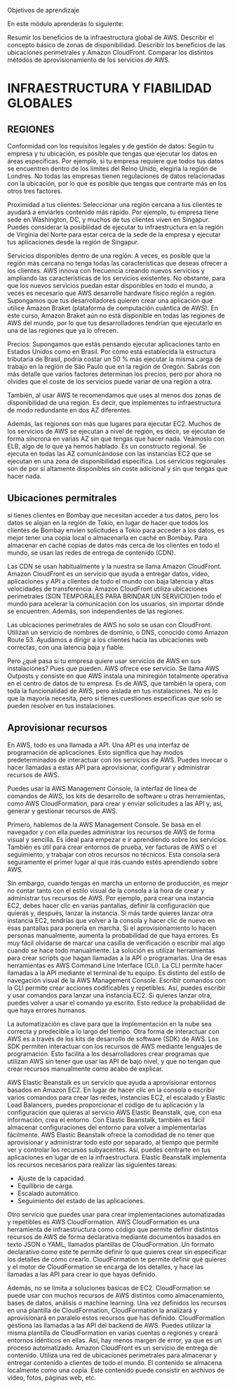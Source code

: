 Objetivos de aprendizaje

En este módulo aprenderás lo siguiente:

Resumir los beneficios de la infraestructura global de AWS.
Describir el concepto básico de zonas de disponibilidad.
Describir los beneficios de las ubicaciones perimetrales y Amazon CloudFront.
Comparar los distintos métodos de aprovisionamiento de los servicios de AWS.

# INFRAESTRUCTURA Y FIABILIDAD GLOBALES

## REGIONES

Conformidad con los requisitos legales y de gestión de datos: Según tu empresa y tu ubicación, es posible que tengas que ejecutar los datos en áreas específicas. Por ejemplo, si tu empresa requiere que todos tus datos se encuentren dentro de los límites del Reino Unido, elegiría la región de Londres. No todas las empresas tienen regulaciones de datos relacionadas con la ubicación, por lo que es posible que tengas que centrarte más en los otros tres factores.

Proximidad a tus clientes: Seleccionar una región cercana a tus clientes te ayudará a enviarles contenido más rápido. Por ejemplo, tu empresa tiene sede en Washington, DC, y muchos de tus clientes viven en Singapur. Puedes considerar la posibilidad de ejecutar tu infraestructura en la región de Virginia del Norte para estar cerca de la sede de la empresa y ejecutar tus aplicaciones desde la región de Singapur.

Servicios disponibles dentro de una región: A veces, es posible que la región más cercana no tenga todas las características que deseas ofrecer a los clientes. AWS innova con frecuencia creando nuevos servicios y ampliando las características de los servicios existentes. No obstante, para que los nuevos servicios puedan estar disponibles en todo el mundo, a veces es necesario que AWS desarrolle hardware físico región a región. 
Supongamos que tus desarrolladores quieren crear una aplicación que utilice Amazon Braket (plataforma de computación cuántica de AWS). En este curso, Amazon Braket aún no está disponible en todas las regiones de AWS del mundo, por lo que tus desarrolladores tendrían que ejecutarlo en una de las regiones que ya lo ofrecen.

Precios: Supongamos que estás pensando ejecutar aplicaciones tanto en Estados Unidos como en Brasil. Por cómo está establecida la estructura tributaria de Brasil, podría costar un 50 % más ejecutar la misma carga de trabajo en la región de São Paulo que en la región de Oregón. Sabrás con más detalle que varios factores determinan los precios, pero por ahora no olvides que el coste de los servicios puede variar de una región a otra.

También, al usar AWS te recomendamos que uses al menos dos zonas de disponibilidad de una región. Es decir, que implementes tu infraestructura de modo redundante en dos AZ diferentes. 

Además, las regiones son más que lugares para ejecutar EC2. Muchos de los servicios de AWS se ejecutan a nivel de región, es decir, se ejecutan de forma síncrona en varias AZ sin que tengas que hacer nada. Veámoslo con ELB, algo de lo que ya hemos hablado. Es un constructo regional. Se ejecuta en todas las AZ comunicándose con las instancias EC2 que se ejecutan en una zona de disponibilidad específica. Los servicios regionales son de por sí altamente disponibles sin coste adicional y sin que tengas que hacer nada. 

## Ubicaciones permitrales

si tienes clientes en Bombay que necesitan acceder a tus datos, pero los datos se alojan en la región de Tokio, en lugar de hacer que todos los clientes de Bombay envíen solicitudes a Tokio para acceder a los datos, es mejor tener una copia local o almacenarla en caché en Bombay. Para almacenar en caché copias de datos más cerca de los clientes en todo el mundo, se usan las redes de entrega de contenido (CDN). 

Las CDN se usan habitualmente y la nuestra se llama Amazon CloudFront. Amazon CloudFront es un servicio que ayuda a entregar datos, vídeo, aplicaciones y API a clientes de todo el mundo con baja latencia y altas velocidades de transferencia. Amazon CloudFront utiliza ubicaciones perimetrales (SON TEMPORALES PARA BRINDAR UN SERVICIO)en todo el mundo para acelerar la comunicación con los usuarios, sin importar dónde se encuentren. Además, son independientes de las regiones.

Las ubicaciones perimetrales de AWS no solo se usan con CloudFront. Utilizan un servicio de nombres de dominio, o DNS, conocido como Amazon Route 53. Ayudamos a dirigir a los clientes hacia las ubicaciones web correctas, con una latencia baja y fiable. 

Pero ¿qué pasa si tu empresa quiere usar servicios de AWS en sus instalaciones? Pues que pueden. AWS ofrece ese servicio. Se llama AWS Outposts y consiste en que AWS instala una miniregión totalmente operativa en el centro de datos de tu empresa. Es de AWS, que también la opera, con toda la funcionalidad de AWS, pero aislada en tus instalaciones. No es lo que la mayoría necesita, pero si tienes cuestiones específicas que solo se pueden resolver en tus instalaciones.

## Aprovisionar recursos

En AWS, todo es una llamada a API. Una API es una interfaz de programación de aplicaciones. Esto significa que hay modos predeterminados de interactuar con los servicios de AWS. Puedes invocar o hacer llamadas a estas API para aprovisionar, configurar y administrar recursos de AWS. 

Puedes usar la AWS Management Console, la interfaz de línea de comandos de AWS, los kits de desarrollo de software u otras herramientas, como AWS CloudFormation, para crear y enviar solicitudes a las API y, así, generar y gestionar recursos de AWS. 

Primero, hablemos de la AWS Management Console. Se basa en el navegador y con ella puedes administrar los recursos de AWS de forma visual y sencilla. Es ideal para empezar e ir aprendiendo sobre los servicios. También es útil para crear entornos de prueba, ver facturas de AWS o el seguimiento, y trabajar con otros recursos no técnicos. Esta consola será seguramente el primer lugar al que irás cuando estés aprendiendo sobre AWS. 

Sin embargo, cuando tengas en marcha un entorno de producción, es mejor no contar tanto con el estilo visual de la consola a la hora de crear y administrar tus recursos de AWS. Por ejemplo, para crear una instancia EC2, debes hacer clic en varias pantallas, definir la configuración que quieras y, después, lanzar la instancia. Si más tarde quieres lanzar otra instancia EC2, tendrías que volver a la consola y hacer clic de nuevo en esas pantallas para ponerla en marcha. Si el aprovisionamiento lo hacen personas manualmente, aumenta la probabilidad de que haya errores. Es muy fácil olvidarse de marcar una casilla de verificación o escribir mal algo cuando se hace todo manualmente. La solución es utilizar herramientas para crear scripts que hagan llamadas a la API o programarlas. Una de esas herramientas es AWS Command Line Interface (CLI). La CLI permite hacer llamadas a la API mediante el terminal de tu equipo. Es distinto del estilo de navegación visual de la AWS Management Console. Escribir comandos con la CLI permite crear acciones codificables y repetibles. Así, puedes escribir y usar comandos para lanzar una instancia EC2. Si quieres lanzar otra, puedes volver a usar el comando ya escrito. Esto reduce la probabilidad de que haya errores humanos.

La automatización es clave para que la implementación en la nube sea correcta y predecible a lo largo del tiempo. Otra forma de interactuar con AWS es a través de los kits de desarrollo de software (SDK) de AWS. Los SDK permiten interactuar con los recursos de AWS mediante lenguajes de programación. Esto facilita a los desarrolladores crear programas que utilizan AWS sin tener que usar las API de bajo nivel, y que no tengan que crear recursos manualmente como acabo de explicar.

AWS Elastic Beanstalk es un servicio que ayuda a aprovisionar entornos basados en Amazon EC2. En lugar de hacer clic en la consola o escribir varios comandos para crear las redes, instancias EC2, el escalado y Elastic Load Balancers, puedes proporcionar el código de tu aplicación y la configuración que quieras al servicio AWS Elastic Beanstalk, que, con esa información, crea el entorno. Con Elastic Beanstalk, también es fácil almacenar configuraciones del entorno para volver a implementarlas fácilmente. AWS Elastic Beanstalk ofrece la comodidad de no tener que aprovisionar y administrar todo esto por separado, al tiempo que permite ver y controlar los recursos subyacentes. Así, puedes centrarte en tus aplicaciones en lugar de en la infraestructura. 
Elastic Beanstalk implementa los recursos necesarios para realizar las siguientes tareas:

- Ajuste de la capacidad.
- Equilibrio de carga.
- Escalado automático.
- Seguimiento del estado de las aplicaciones.

Otro servicio que puedes usar para crear implementaciones automatizadas y repetibles es AWS CloudFormation. AWS CloudFormation es una herramienta de infraestructura como código que permite definir distintos recursos de AWS de forma declarativa mediante documentos basados en texto JSON o YAML, llamados plantillas de CloudFormation. Un formato declarativo como este te permite definir lo que quieres crear sin especificar los detalles de cómo crearlo. CloudFormation te permite definir qué quieres y el motor de CloudFormation se encarga de los detalles, y hace las llamadas a las API para crear lo que hayas definido. 

Además, no se limita a soluciones básicas de EC2. CloudFormation se puede usar con muchos recursos de AWS distintos como almacenamiento, bases de datos, análisis o machine learning. Una vez definidos los recursos en una plantilla de CloudFormation, CloudFormation la analizará y aprovisionará en paralelo estos recursos que has definido. CloudFormation gestiona las llamadas a las API del backend de AWS. Puedes utilizar la misma plantilla de CloudFormation en varias cuentas o regiones y creará entornos idénticos en ellas. Así, hay menos margen de error, ya que es un proceso automatizado. 
Amazon CloudFront es un servicio de entrega de contenido. Utiliza una red de ubicaciones perimetrales para almacenar y entregar contenido a clientes de todo el mundo. El contenido se almacena localmente como una copia. Este contenido puede consistir en archivos de vídeo, fotos, páginas web, etc.
